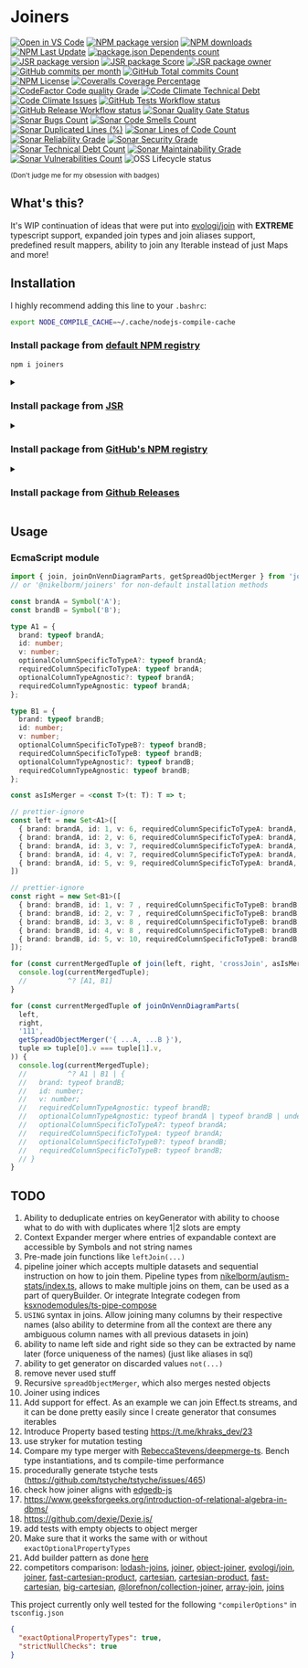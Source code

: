 # Joiners

[![Open in VS Code](https://img.shields.io/static/v1?logo=visualstudiocode&label=&message=Open%20in%20VS%20Code&labelColor=2c2c32&color=007acc&logoColor=007acc)](https://github.dev/nikelborm/joiners)
[![NPM package version](https://badge.fury.io/js/joiners.svg)](https://www.npmjs.com/package/joiners)
[![NPM downloads](https://img.shields.io/npm/dm/joiners.svg?style=flat)](https://npmjs.org/package/joiners)
[![NPM Last Update](https://img.shields.io/npm/last-update/joiners)](https://npmjs.org/package/joiners)
[![package.json Dependents count](https://badgen.net/npm/dependents/joiners)](https://www.npmjs.com/package/joiners?activeTab=dependents)
[![JSR package version](https://jsr.io/badges/@nikelborm/joiners)](https://jsr.io/@nikelborm/joiners)
[![JSR package Score](https://jsr.io/badges/@nikelborm/joiners/score)](https://jsr.io/@nikelborm/joiners)
[![JSR package owner](https://jsr.io/badges/@nikelborm)](https://jsr.io/@nikelborm)
[![GitHub commits per month](https://img.shields.io/github/commit-activity/m/nikelborm/joiners)](https://github.com/nikelborm/joiners/pulse)
[![GitHub Total commits Count](https://img.shields.io/github/commit-activity/t/nikelborm/joiners)](https://github.com/nikelborm/joiners/graphs/commit-activity)
[![NPM License](https://img.shields.io/npm/l/joiners)](https://github.com/nikelborm/joiners?tab=MIT-1-ov-file)
[![Coveralls Coverage Percentage](https://coveralls.io/repos/github/nikelborm/joiners/badge.svg?branch=main&rand=9148876)](https://coveralls.io/github/nikelborm/joiners?branch=main)
[![CodeFactor Code quality Grade](https://img.shields.io/codefactor/grade/github/nikelborm/joiners?label=codefactor)](https://www.codefactor.io/repository/github/nikelborm/joiners)
[![Code Climate Technical Debt](https://img.shields.io/codeclimate/tech-debt/nikelborm/joiners)](https://codeclimate.com/github/nikelborm/joiners/issues)
[![Code Climate Issues](https://img.shields.io/codeclimate/issues/nikelborm/joiners)](https://codeclimate.com/github/nikelborm/joiners/issues)
[![GitHub Tests Workflow status](https://github.com/nikelborm/joiners/actions/workflows/test.yml/badge.svg)](https://github.com/nikelborm/joiners/actions/workflows/test.yml)
[![GitHub Release Workflow status](https://github.com/nikelborm/joiners/actions/workflows/release.yml/badge.svg)](https://github.com/nikelborm/joiners/actions/workflows/release.yml)
[![Sonar Quality Gate Status](https://sonarcloud.io/api/project_badges/measure?project=nikelborm_joiners&metric=alert_status)](https://sonarcloud.io/summary/new_code?id=nikelborm_joiners)
[![Sonar Bugs Count](https://sonarcloud.io/api/project_badges/measure?project=nikelborm_joiners&metric=bugs)](https://sonarcloud.io/summary/new_code?id=nikelborm_joiners)
[![Sonar Code Smells Count](https://sonarcloud.io/api/project_badges/measure?project=nikelborm_joiners&metric=code_smells)](https://sonarcloud.io/summary/new_code?id=nikelborm_joiners)
[![Sonar Duplicated Lines (%)](https://sonarcloud.io/api/project_badges/measure?project=nikelborm_joiners&metric=duplicated_lines_density)](https://sonarcloud.io/summary/new_code?id=nikelborm_joiners)
[![Sonar Lines of Code Count](https://sonarcloud.io/api/project_badges/measure?project=nikelborm_joiners&metric=ncloc)](https://sonarcloud.io/summary/new_code?id=nikelborm_joiners)
[![Sonar Reliability Grade](https://sonarcloud.io/api/project_badges/measure?project=nikelborm_joiners&metric=reliability_rating)](https://sonarcloud.io/summary/new_code?id=nikelborm_joiners)
[![Sonar Security Grade](https://sonarcloud.io/api/project_badges/measure?project=nikelborm_joiners&metric=security_rating)](https://sonarcloud.io/summary/new_code?id=nikelborm_joiners)
[![Sonar Technical Debt Count](https://sonarcloud.io/api/project_badges/measure?project=nikelborm_joiners&metric=sqale_index)](https://sonarcloud.io/summary/new_code?id=nikelborm_joiners)
[![Sonar Maintainability Grade](https://sonarcloud.io/api/project_badges/measure?project=nikelborm_joiners&metric=sqale_rating)](https://sonarcloud.io/summary/new_code?id=nikelborm_joiners)
[![Sonar Vulnerabilities Count](https://sonarcloud.io/api/project_badges/measure?project=nikelborm_joiners&metric=vulnerabilities)](https://sonarcloud.io/summary/new_code?id=nikelborm_joiners)
![OSS Lifecycle status](https://img.shields.io/osslifecycle?file_url=https%3A%2F%2Fgithub.com%2Fnikelborm%2Fjoiners%2Fblob%2Fmain%2FOSSMETADATA)

<!-- Commented because there's some bug in effect library or in bundlephobia that prevents proper rendering of this badge -->
<!-- [![npm minzipped bundle size](https://img.shields.io/bundlephobia/minzip/joiners)](https://bundlephobia.com/package/joiners) -->
<!-- [![package.json Dependencies count](https://badgen.net/bundlephobia/dependency-count/joiners)](https://www.npmjs.com/package/joiners?activeTab=dependencies) -->

<!-- commented because it seems that npms.io was acquired by somebody and is slowly dying -->
<!-- [![npms.io](https://img.shields.io/npms-io/final-score/joiners)](update_link_later) -->

<!-- commented because I haven't started following it yet -->
<!-- [![Conventional Commits](https://img.shields.io/badge/Conventional%20Commits-1.0.0-yellow.svg)](https://conventionalcommits.org) -->

<sup>(Don't judge me for my obsession with badges)</sup>

## What's this?

It's WIP continuation of ideas that were put into
[evologi/join](https://github.com/evologi/join) with **EXTREME** typescript
support, expanded join types and join aliases support, predefined result
mappers, ability to join any Iterable instead of just Maps and more!

## Installation

I highly recommend adding this line to your `.bashrc`:

```bash
export NODE_COMPILE_CACHE=~/.cache/nodejs-compile-cache
```

### Install package from [default NPM registry](https://www.npmjs.com/package/joiners)

```bash
npm i joiners
```

<details>
<summary>

### Install package from [JSR](https://jsr.io/@nikelborm/joiners)

</summary>

```bash
npx jsr add @nikelborm/joiners
```

</details>
<details>
<summary>

### Install package from [GitHub's NPM registry](https://github.com/nikelborm/joiners/pkgs/npm/joiners)

</summary>

1. [Generate `Personal access token (classic)` with `read:packages` scope](https://github.com/settings/tokens/new?description=Install%20packages%20from%20GitHub%20NPM%20registry&scopes=read:packages&default_expires_at=none)
2. Login to Github's NPM registry (yes you need to do it, even if the package is public):

   1. Run the following command (Info about `--auth-type=legacy` [here](https://docs.github.com/en/packages/working-with-a-github-packages-registry/working-with-the-npm-registry#authenticating-with-a-personal-access-token)):

      ```bash
      npm login --scope=@nikelborm --auth-type=legacy --registry=https://npm.pkg.github.com
      ```

   2. Enter your username when asked
   3. Paste the access token as password value

3. Install the package by executing:

   ```bash
   npm i @nikelborm/joiners
   ```

</details>
<details>
<summary>

### Install package from [Github Releases](https://github.com/nikelborm/joiners/releases)

</summary>

```bash
# Either set specific tag
TAG=0.1.0 && npm i https://github.com/nikelborm/joiners/releases/download/$TAG/joiners.tgz
# or download the latest
npm i https://github.com/nikelborm/joiners/releases/latest/download/joiners.tgz
```

</details>

## Usage

### EcmaScript module

```ts
import { join, joinOnVennDiagramParts, getSpreadObjectMerger } from 'joiners';
// or '@nikelborm/joiners' for non-default installation methods

const brandA = Symbol('A');
const brandB = Symbol('B');

type A1 = {
  brand: typeof brandA;
  id: number;
  v: number;
  optionalColumnSpecificToTypeA?: typeof brandA;
  requiredColumnSpecificToTypeA: typeof brandA;
  optionalColumnTypeAgnostic?: typeof brandA;
  requiredColumnTypeAgnostic: typeof brandA;
};

type B1 = {
  brand: typeof brandB;
  id: number;
  v: number;
  optionalColumnSpecificToTypeB?: typeof brandB;
  requiredColumnSpecificToTypeB: typeof brandB;
  optionalColumnTypeAgnostic?: typeof brandB;
  requiredColumnTypeAgnostic: typeof brandB;
};

const asIsMerger = <const T>(t: T): T => t;

// prettier-ignore
const left = new Set<A1>([
  { brand: brandA, id: 1, v: 6, requiredColumnSpecificToTypeA: brandA, requiredColumnTypeAgnostic: brandA },
  { brand: brandA, id: 2, v: 6, requiredColumnSpecificToTypeA: brandA, requiredColumnTypeAgnostic: brandA },
  { brand: brandA, id: 3, v: 7, requiredColumnSpecificToTypeA: brandA, requiredColumnTypeAgnostic: brandA },
  { brand: brandA, id: 4, v: 7, requiredColumnSpecificToTypeA: brandA, requiredColumnTypeAgnostic: brandA },
  { brand: brandA, id: 5, v: 9, requiredColumnSpecificToTypeA: brandA, requiredColumnTypeAgnostic: brandA }
])

// prettier-ignore
const right = new Set<B1>([
  { brand: brandB, id: 1, v: 7 , requiredColumnSpecificToTypeB: brandB, requiredColumnTypeAgnostic: brandB },
  { brand: brandB, id: 2, v: 7 , requiredColumnSpecificToTypeB: brandB, requiredColumnTypeAgnostic: brandB },
  { brand: brandB, id: 3, v: 8 , requiredColumnSpecificToTypeB: brandB, requiredColumnTypeAgnostic: brandB },
  { brand: brandB, id: 4, v: 8 , requiredColumnSpecificToTypeB: brandB, requiredColumnTypeAgnostic: brandB },
  { brand: brandB, id: 5, v: 10, requiredColumnSpecificToTypeB: brandB, requiredColumnTypeAgnostic: brandB }
]);

for (const currentMergedTuple of join(left, right, 'crossJoin', asIsMerger)) {
  console.log(currentMergedTuple);
  //          ^? [A1, B1]
}

for (const currentMergedTuple of joinOnVennDiagramParts(
  left,
  right,
  '111',
  getSpreadObjectMerger('{ ...A, ...B }'),
  tuple => tuple[0].v === tuple[1].v,
)) {
  console.log(currentMergedTuple);
  //          ^? A1 | B1 | {
  //   brand: typeof brandB;
  //   id: number;
  //   v: number;
  //   requiredColumnTypeAgnostic: typeof brandB;
  //   optionalColumnTypeAgnostic: typeof brandA | typeof brandB | undefined;
  //   optionalColumnSpecificToTypeA?: typeof brandA;
  //   requiredColumnSpecificToTypeA: typeof brandA;
  //   optionalColumnSpecificToTypeB?: typeof brandB;
  //   requiredColumnSpecificToTypeB: typeof brandB;
  // }
}
```

## TODO

1. Ability to deduplicate entries on keyGenerator with ability to choose what to do with with duplicates where 1|2 slots are empty
2. Context Expander merger where entries of expandable context are accessible by Symbols and not string names
3. Pre-made join functions like `leftJoin(...)`
4. pipeline joiner which accepts multiple datasets and sequential instruction on how to join them. Pipeline types from [nikelborm/autism-stats/index.ts](https://github.com/nikelborm/autism-stats/blob/main/index.ts), allows to make multiple joins on them, can be used as a part of queryBuilder. Or integrate Integrate codegen from [ksxnodemodules/ts-pipe-compose](https://github.com/ksxnodemodules/ts-pipe-compose)
5. `USING` syntax in joins. Allow joining many columns by their respective names (also ability to determine from all the context are there any ambiguous column names with all previous datasets in join)
6. ability to name left side and right side so they can be extracted by name later (force uniqueness of the names) (just like aliases in sql)
7. ability to get generator on discarded values `not(...)`
8. remove never used stuff
9. Recursive `spreadObjectMerger`, which also merges nested objects
10. Joiner using indices
11. Add support for effect. As an example we can join Effect.ts streams, and it can be done pretty easily since I create generator that consumes iterables
12. Introduce Property based testing https://t.me/khraks_dev/23
13. use stryker for mutation testing
14. Compare my type merger with [RebeccaStevens/deepmerge-ts](https://github.com/RebeccaStevens/deepmerge-ts). Bench type instantiations, and ts compile-time performance
15. procedurally generate tstyche tests (https://github.com/tstyche/tstyche/issues/465)
16. check how joiner aligns with [edgedb-js](https://github.com/edgedb/edgedb-js)
17. https://www.geeksforgeeks.org/introduction-of-relational-algebra-in-dbms/
18. https://github.com/dexie/Dexie.js/
19. add tests with empty objects to object merger
20. Make sure that it works the same with or without `exactOptionalPropertyTypes` <!-- https://t.me/Alexandroppolus написал в https://t.me/typescript_bowl/56?comment=244 В типе для мержа надо ещё не забыть проверить флаг exactOptionalPropertyTypes, если он не true, то с необязательных ключей может прилетать undefined: `type IsEOPT = [undefined] extends [1?] ? false : true;` -->
21. Add builder pattern as done [here](https://discord.com/channels/795981131316985866/1346967319385083968/1347160658105466913)
22. competitors comparison: [lodash-joins](https://www.npmjs.com/package/lodash-joins), [joiner](https://www.npmjs.com/package/joiner), [object-joiner](https://www.npmjs.com/package/object-joiner), [evologi/join](https://github.com/evologi/join), [joiner](https://github.com/mhkeller/joiner), [fast-cartesian-product](https://www.npmjs.com/package/fast-cartesian-product), [cartesian](https://www.npmjs.com/package/cartesian), [cartesian-product](https://www.npmjs.com/package/cartesian-product), [fast-cartesian](https://www.npmjs.com/package/fast-cartesian), [big-cartesian](https://www.npmjs.com/package/big-cartesian), [@lorefnon/collection-joiner](https://www.npmjs.com/package/@lorefnon/collection-joiner), [array-join](https://www.npmjs.com/package/array-join), [joins](https://www.npmjs.com/package/joins)

This project currently only well tested for the following `"compilerOptions"` in `tsconfig.json`

```json
{
  "exactOptionalPropertyTypes": true,
  "strictNullChecks": true
}
```
